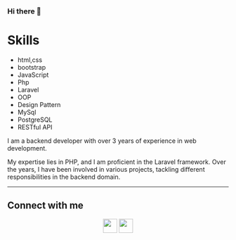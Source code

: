### Hi there 👋


<h1>Skills</h1>
<ul>
  <li>html,css</li>
  <li>bootstrap</li>
  <li>JavaScript</li>
  <li>Php</li>
  <li>Laravel</li>
  <li>OOP</li>
  <li>Design Pattern</li>
  <li>MySql</li>
  <li>PostgreSQL</li>
  <li>RESTful API</li>
</ul>
 
<p>I am a backend developer with over 3 years of experience in web development.</p>
<p>My expertise lies in PHP, and I am proficient in the Laravel framework. Over the years, I have been involved in various projects, tackling different responsibilities in the backend domain.</p>

<hr />

<h2>Connect with me</h2>
<p align="center"> <a href="https://www.github.com/mohammadkhoshgoftar" target="_blank" rel="noreferrer"><img src="https://raw.githubusercontent.com/danielcranney/readme-generator/main/public/icons/socials/github.svg" width="32" height="32" /></a> <a href="https://www.linkedin.com/in/mohammad-khosh-goftar-2719a1266" target="_blank" rel="noreferrer"><img src="https://raw.githubusercontent.com/danielcranney/readme-generator/main/public/icons/socials/linkedin.svg" width="32" height="32" /></a></p>
<!--
**mohammadkhoshgoftar/mohammadkhoshgoftar** is a ✨ _special_ ✨ repository because its `README.md` (this file) appears on your GitHub profile.

Here are some ideas to get you started:

- 🔭 I’m currently working on ...
- 🌱 I’m currently learning ...
- 👯 I’m looking to collaborate on ...
- 🤔 I’m looking for help with ...
- 💬 Ask me about ...
- 📫 How to reach me: ...
- 😄 Pronouns: ...
- ⚡ Fun fact: ...
-->
